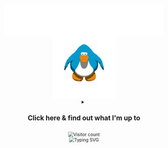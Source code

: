 <img src="images/impepebigotes-cropped.svg" align="center"/>
<div align=center>
<img src="images/penguin.gif" width=40% alt="Penguin from the game 'Club Penguin' hittin some moves"/>
</div>

<div align="center">
<details><summary align="center"><h2 align="center"><b>
Click here & find out what I'm up to</b></h2>
</summary>
<!--TODOLIST-->
<table align='center'>
<tr>
<th><b>Progress</b></th>
<th><b>Task</b></th>
<th><b>Repo</b></th>
</tr>
<tr>
<td align="center">📝</td>
<td>Add more links and features</td>
<td><a href="https://github.com/PepeBigotes/chrome-custom-newtab">
/chrome-custom-newtab</a></td>
</tr>
<tr>
<td align="center">❌</td>
<td>Cleaning up the code, making it more readable and optimizing it</td>
<td><a href="https://github.com/PepeBigotes/PepeBigotes">
/PepeBigotes</a></td>
</tr>
<tr>
<td align="center">❌</td>
<td>Move duckduino.h to the main directory</td>
<td><a href="https://github.com/PepeBigotes/improvedduckduino">
/improvedduckduino</a></td>
</tr>
<tr>
<td align="center">❌</td>
<td>Developing python-fetch.py</td>
<td><a href="https://github.com/PepeBigotes/python-stuff">
/python-stuff</a></td>
</tr>
</table>
<!--/TODOLIST-->
</details>
<p></p>
<div align="center">
<img alt="Visitor count" src="https://profile-counter.glitch.me/PepeBigotes/count.svg"/>
</div>
</div>

<div align="center">
<img src="https://readme-typing-svg.demolab.com?font=Comic+Neue&duration=3500&pause=2500&color=00FF00&center=true&vCenter=true&width=435&lines=Thanks+for+visiting+my+profile!;Consider+checking+my+work+while+you+are+here;Have+a+nice+day!" alt="Typing SVG" />
</div>